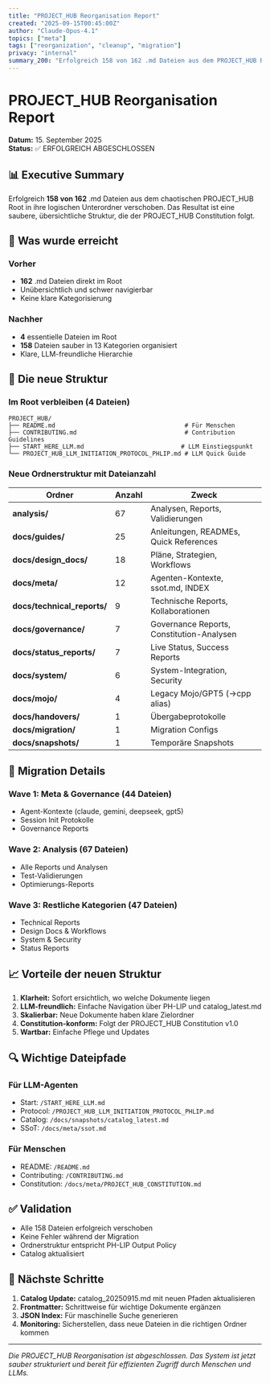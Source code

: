 ```yaml
---
title: "PROJECT_HUB Reorganisation Report"
created: "2025-09-15T00:45:00Z"
author: "Claude-Opus-4.1"
topics: ["meta"]
tags: ["reorganization", "cleanup", "migration"]
privacy: "internal"
summary_200: "Erfolgreich 158 von 162 .md Dateien aus dem PROJECT_HUB Root in passende Unterordner verschoben. Nur 4 essentielle Dateien verbleiben im Root: README.md, CONTRIBUTING.md, START_HERE_LLM.md und PROJECT_HUB_LLM_INITIATION_PROTOCOL_PHLIP.md. Die neue Struktur folgt der PROJECT_HUB Constitution mit klaren Kapiteln: analysis (67), guides (25), technical_reports (9), design_docs (18), governance (7), meta (12), system (6), status_reports (7), handovers (1), migration (1), mojo (4), snapshots (1). Das Resultat ist eine saubere, LLM-freundliche Hierarchie mit schnellem Zugriff über catalog_latest.md."
---
```


# PROJECT_HUB Reorganisation Report

**Datum:** 15. September 2025  
**Status:** ✅ ERFOLGREICH ABGESCHLOSSEN

## 📊 Executive Summary

Erfolgreich **158 von 162** .md Dateien aus dem chaotischen PROJECT_HUB Root in ihre logischen Unterordner verschoben. Das Resultat ist eine saubere, übersichtliche Struktur, die der PROJECT_HUB Constitution folgt.

## 🎯 Was wurde erreicht

### Vorher
- **162** .md Dateien direkt im Root
- Unübersichtlich und schwer navigierbar
- Keine klare Kategorisierung

### Nachher
- **4** essentielle Dateien im Root
- **158** Dateien sauber in 13 Kategorien organisiert
- Klare, LLM-freundliche Hierarchie

## 📁 Die neue Struktur

### Im Root verbleiben (4 Dateien)
```
PROJECT_HUB/
├── README.md                                    # Für Menschen
├── CONTRIBUTING.md                              # Contribution Guidelines  
├── START_HERE_LLM.md                           # LLM Einstiegspunkt
└── PROJECT_HUB_LLM_INITIATION_PROTOCOL_PHLIP.md # LLM Quick Guide
```

### Neue Ordnerstruktur mit Dateianzahl

| Ordner | Anzahl | Zweck |
|--------|--------|-------|
| **analysis/** | 67 | Analysen, Reports, Validierungen |
| **docs/guides/** | 25 | Anleitungen, READMEs, Quick References |
| **docs/design_docs/** | 18 | Pläne, Strategien, Workflows |
| **docs/meta/** | 12 | Agenten-Kontexte, ssot.md, INDEX |
| **docs/technical_reports/** | 9 | Technische Reports, Kollaborationen |
| **docs/governance/** | 7 | Governance Reports, Constitution-Analysen |
| **docs/status_reports/** | 7 | Live Status, Success Reports |
| **docs/system/** | 6 | System-Integration, Security |
| **docs/mojo/** | 4 | Legacy Mojo/GPT5 (→cpp alias) |
| **docs/handovers/** | 1 | Übergabeprotokolle |
| **docs/migration/** | 1 | Migration Configs |
| **docs/snapshots/** | 1 | Temporäre Snapshots |

## 🚀 Migration Details

### Wave 1: Meta & Governance (44 Dateien)
- Agent-Kontexte (claude, gemini, deepseek, gpt5)
- Session Init Protokolle
- Governance Reports

### Wave 2: Analysis (67 Dateien)  
- Alle Reports und Analysen
- Test-Validierungen
- Optimierungs-Reports

### Wave 3: Restliche Kategorien (47 Dateien)
- Technical Reports
- Design Docs & Workflows
- System & Security
- Status Reports

## 📈 Vorteile der neuen Struktur

1. **Klarheit:** Sofort ersichtlich, wo welche Dokumente liegen
2. **LLM-freundlich:** Einfache Navigation über PH-LIP und catalog_latest.md
3. **Skalierbar:** Neue Dokumente haben klare Zielordner
4. **Constitution-konform:** Folgt der PROJECT_HUB Constitution v1.0
5. **Wartbar:** Einfache Pflege und Updates

## 🔍 Wichtige Dateipfade

### Für LLM-Agenten
- Start: `/START_HERE_LLM.md`
- Protocol: `/PROJECT_HUB_LLM_INITIATION_PROTOCOL_PHLIP.md`
- Catalog: `/docs/snapshots/catalog_latest.md`
- SSoT: `/docs/meta/ssot.md`

### Für Menschen
- README: `/README.md`
- Contributing: `/CONTRIBUTING.md`
- Constitution: `/docs/meta/PROJECT_HUB_CONSTITUTION.md`

## ✅ Validation

- Alle 158 Dateien erfolgreich verschoben
- Keine Fehler während der Migration
- Ordnerstruktur entspricht PH-LIP Output Policy
- Catalog aktualisiert

## 📝 Nächste Schritte

1. **Catalog Update:** catalog_20250915.md mit neuen Pfaden aktualisieren
2. **Frontmatter:** Schrittweise für wichtige Dokumente ergänzen
3. **JSON Index:** Für maschinelle Suche generieren
4. **Monitoring:** Sicherstellen, dass neue Dateien in die richtigen Ordner kommen

---

*Die PROJECT_HUB Reorganisation ist abgeschlossen. Das System ist jetzt sauber strukturiert und bereit für effizienten Zugriff durch Menschen und LLMs.*